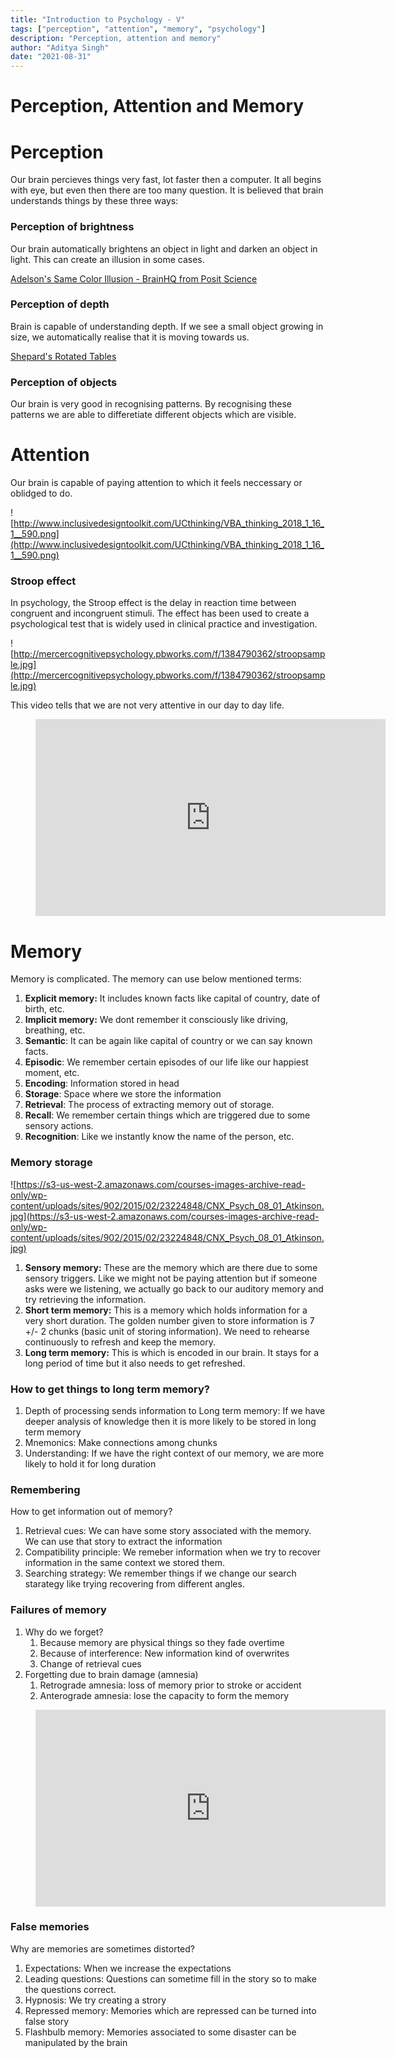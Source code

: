 ```yaml
---
title: "Introduction to Psychology - V"
tags: ["perception", "attention", "memory", "psychology"]
description: "Perception, attention and memory"
author: "Aditya Singh"
date: "2021-08-31"
---
```

# Perception, Attention and Memory

# Perception

Our brain percieves things very fast, lot faster then a computer. It all begins with eye, but even then there are too many question. It is believed that brain understands things by these three ways:

### Perception of brightness

Our brain automatically brightens an object in light and darken an object in light. This can create an illusion in some cases.

[Adelson's Same Color Illusion - BrainHQ from Posit Science](https://www.brainhq.com/brain-resources/brain-teasers/adelsons-same-color-illusion/)

### Perception of depth

Brain is capable of understanding depth. If we see a small object growing in size, we automatically realise that it is moving towards us.

[Shepard's Rotated Tables](https://michaelbach.de/ot/sze-ShepardTables/)

### Perception of objects

Our brain is very good in recognising patterns. By recognising these patterns we are able to differetiate different objects which are visible.

# Attention

Our brain is capable of paying attention to which it feels neccessary or oblidged to do.

![http://www.inclusivedesigntoolkit.com/UCthinking/VBA_thinking_2018_1_16_1__590.png](http://www.inclusivedesigntoolkit.com/UCthinking/VBA_thinking_2018_1_16_1__590.png)

### Stroop effect

In psychology, the Stroop effect is the delay in reaction time between congruent and incongruent stimuli. The effect has been used to create a psychological test that is widely used in clinical practice and investigation.

![http://mercercognitivepsychology.pbworks.com/f/1384790362/stroopsample.jpg](http://mercercognitivepsychology.pbworks.com/f/1384790362/stroopsample.jpg)

This video tells that we are not very attentive in our day to day life. 

<figure class="video_container">
  <iframe width="560" height="315" src="https://www.youtube.com/embed/VkrrVozZR2c" title="YouTube video player" frameborder="0" allow="accelerometer; autoplay; clipboard-write; encrypted-media; gyroscope; picture-in-picture" allowfullscreen></iframe>
</figure>

# Memory

Memory is complicated. The memory can use below mentioned terms:

1. **Explicit memory:** It includes known facts like capital of country, date of birth, etc.
2. **Implicit memory:** We dont remember it consciously like driving, breathing, etc.
3. **Semantic**: It can be again like capital of country or we can say known facts.
4. **Episodic**: We remember certain episodes of our life like our happiest moment, etc.
5. **Encoding**: Information stored in head
6. **Storage**: Space where we store the information
7. **Retrieval**: The process of extracting memory out of storage.
8. **Recall**: We remember certain things which are triggered due to some sensory actions.
9. **Recognition**: Like we instantly know the name of the person, etc.

### Memory storage

![https://s3-us-west-2.amazonaws.com/courses-images-archive-read-only/wp-content/uploads/sites/902/2015/02/23224848/CNX_Psych_08_01_Atkinson.jpg](https://s3-us-west-2.amazonaws.com/courses-images-archive-read-only/wp-content/uploads/sites/902/2015/02/23224848/CNX_Psych_08_01_Atkinson.jpg)

1. **Sensory memory:** These are the memory which are there due to some sensory triggers. Like we might not be paying attention but if someone asks were we listening, we actually go back to our auditory memory and try retrieving the information.
2. **Short term memory:** This is a memory which holds information for a very short duration. The golden number given to store information is 7 +/- 2 chunks (basic unit of storing information). We need to rehearse continuously to refresh and keep the memory. 
3. **Long term memory:** This is which is encoded in our brain. It stays for a long period of time but it also needs to get refreshed.

### How to get things to long term memory?

1. Depth of processing sends information to Long term memory: If we have deeper analysis of knowledge then it is more likely to be stored in long term memory
2. Mnemonics: Make connections among chunks
3. Understanding: If we have the right context of our memory, we are more likely to hold it for long duration

### Remembering

How to get information out of memory?

1. Retrieval cues: We can have some story associated with the memory. We can use that story to extract the information
2. Compatibility principle: We remeber information when we try to recover information in the same context we stored them.
3. Searching strategy: We remember things if we change our search starategy like trying recovering from different angles.

### Failures of memory

1. Why do we forget? 
    1. Because memory are physical things so they fade overtime
    2. Because of interference: New information kind of overwrites
    3. Change of retrieval cues
2. Forgetting due to brain damage (amnesia)
    1. Retrograde amnesia: loss of memory prior to stroke or accident
    2. Anterograde amnesia: lose the capacity to form the memory

<figure class="video_container">
    <iframe width="560" height="315" src="https://www.youtube.com/embed/k_P7Y0-wgos" title="YouTube video player" frameborder="0" allow="accelerometer; autoplay; clipboard-write; encrypted-media; gyroscope; picture-in-picture" allowfullscreen></iframe>
</figure>

### False memories

Why are memories are sometimes distorted?

1. Expectations: When we increase the expectations
2. Leading questions: Questions can sometime fill in the story so to make the questions correct.
3. Hypnosis: We try creating a strory
4. Repressed memory: Memories which are repressed can be turned into false story
5. Flashbulb memory: Memories associated to some disaster can be manipulated by the brain